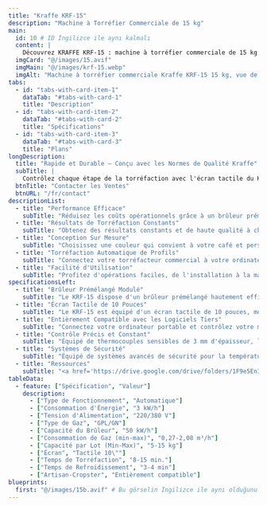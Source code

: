 ```yaml
---
title: "Kraffe KRF-15"
description: "Machine à Torréfier Commerciale de 15 kg"
main:
  id: 10 # ID İngilizce ile aynı kalmalı
  content: |
    Découvrez KRAFFE KRF-15 : machine à torréfier commerciale de 15 kg conçue pour les torréfactions établies et les opérations de vente en gros. Conçue pour offrir des performances constantes, une flexibilité de profil et une efficacité pour la torréfaction quotidienne à haut volume.
  imgCard: "@/images/15.avif"
  imgMain: "@/images/krf-15.webp"
  imgAlt: "Machine à torréfier commerciale Kraffe KRF-15 15 kg, vue de côté"
tabs:
  - id: "tabs-with-card-item-1"
    dataTab: "#tabs-with-card-1"
    title: "Description"
  - id: "tabs-with-card-item-2"
    dataTab: "#tabs-with-card-2"
    title: "Spécifications"
  - id: "tabs-with-card-item-3"
    dataTab: "#tabs-with-card-3"
    title: "Plans"
longDescription:
  title: "Rapide et Durable – Conçu avec les Normes de Qualité Kraffe"
  subTitle: |
    Contrôlez chaque étape de la torréfaction avec l'écran tactile du KRF-15 et profitez de la torréfaction automatique de profils via des logiciels tiers. Personnalisez la couleur, les détails et les fonctionnalités pour créer le torréfacteur commercial parfait pour votre entreprise.
  btnTitle: "Contacter les Ventes"
  btnURL: "/fr/contact"
descriptionList:
  - title: "Performance Efficace"
    subTitle: "Réduisez les coûts opérationnels grâce à un brûleur prémélangé à haute efficacité et une isolation thermique supérieure, garantissant une perte de chaleur minimale et des économies d'énergie maximales. Profitez de performances de premier ordre sans compromettre l'efficacité."
  - title: "Résultats de Torréfaction Constants"
    subTitle: "Obtenez des résultats constants et de haute qualité à chaque session de torréfaction grâce à un corps bien isolé qui minimise l'influence environnementale et à des commandes variables précises pour une constance parfaite à chaque lot."
  - title: "Conception Sur Mesure"
    subTitle: "Choisissez une couleur qui convient à votre café et personnalisez votre torréfacteur pour qu'il s'adapte parfaitement à votre espace. Ajoutez le logo de votre café sur la machine et participez au processus de conception, le rendant unique."
  - title: "Torréfaction Automatique de Profils"
    subTitle: "Connectez votre torréfacteur commercial à votre ordinateur portable et expérimentez avec des commandes variables précises. Créez et personnalisez des profils de torréfaction en utilisant le logiciel tiers que vous connaissez déjà. Fournissez constamment un café de haute qualité avec un arôme et une saveur riches à vos clients, garantissant que chaque lot respecte vos normes."
  - title: "Facilité d'Utilisation"
    subTitle: "Profitez d'opérations faciles, de l'installation à la maintenance. Les torréfacteurs KRAFFE sont conçus pour une configuration fluide et un entretien simple, vous permettant de vous concentrer sur la perfection de vos torréfactions."
specificationsLeft:
  - title: "Brûleur Prémélangé Modulé"
    subTitle: "Le KRF-15 dispose d'un brûleur prémélangé hautement efficace et précis, vous permettant de maîtriser le transfert de chaleur tout en réduisant la consommation de gaz pour une torréfaction rentable."
  - title: "Écran Tactile de 10 Pouces"
    subTitle: "Le KRF-15 est équipé d'un écran tactile de 10 pouces, mettant le contrôle total à portée de main. Surveillez la température en temps réel, étiquetez les valeurs critiques de torréfaction pour les lots futurs, et suivez le temps de développement et le ROR (Taux d'Augmentation) avec facilité."
  - title: "Entièrement Compatible avec les Logiciels Tiers"
    subTitle: "Connectez votre ordinateur portable et contrôlez votre machine en utilisant votre logiciel de torréfaction préféré. Créez, enregistrez et répétez des profils pour des résultats constants à chaque fois."
  - title: "Contrôle Précis et Constant"
    subTitle: "Équipé de thermocouples sensibles de 3 mm d'épaisseur, le KRF-15 fournit des données de température en temps réel tout au long du processus de torréfaction. Maîtrisez votre torréfaction avec des commandes variables précises et un corps bien isolé qui minimise les effets environnementaux, garantissant des résultats constants."
  - title: "Systèmes de Sécurité"
    subTitle: "Équipé de systèmes avancés de sécurité pour la température et la pression du tambour, le KRF-15 assure une expérience de torréfaction sûre, vous offrant une tranquillité d'esprit tout au long du processus."
  - title: "Ressources"
    subTitle: "<a href='https://drive.google.com/drive/folders/1F9e5EnI17jGkLRrw7HO03CCXrCJqcPnb' target='_blank' rel='noopener noreferrer' class='text-orange-500 hover:text-orange-600 dark:text-orange-400 dark:hover:text-orange-300 hover:underline'>Télécharger les Manuels Utilisateur et Catalogues</a>"
tableData:
  - feature: ["Spécification", "Valeur"]
    description:
      - ["Type de Fonctionnement", "Automatique"]
      - ["Consommation d'Énergie", "3 kW/h"]
      - ["Tension d'Alimentation", "220/380 V"]
      - ["Type de Gaz", "GPL/GN"]
      - ["Capacité du Brûleur", "50 kW/h"]
      - ["Consommation de Gaz (min-max)", "0,27-2,08 m³/h"]
      - ["Capacité par Lot (Min-Max)", "5-15 kg"]
      - ["Écran", "Tactile 10\""]
      - ["Temps de Torréfaction", "8-15 min."]
      - ["Temps de Refroidissement", "3-4 min"]
      - ["Artisan-Cropster", "Entièrement compatible"]
blueprints:
  first: "@/images/15b.avif" # Bu görselin İngilizce ile aynı olduğunu varsayıyorum
---
```

